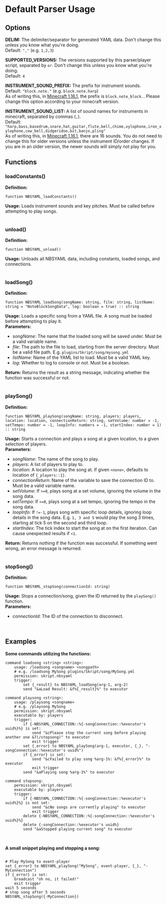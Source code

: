 # Default Parser Usage

## Options

**DELIM:** The delimiter/separator for generated YAML data. Don't change this unless you know what you're doing. <br />
Default: `","` (e.g. `1,2,3`) <br />
  
**SUPPORTED_VERSIONS:** The versions supported by this parser/player script, separated by ` or `. Don't change this unless you know what you're doing. <br />
Default: `4` <br />
  
**INSTRUMENT_SOUND_PREFIX:** The prefix for instrument sounds. <br />
Default: `"block.note."` (e.g. `block.note.harp`) <br />
As of writing this, in [Minecraft 1.16.1](https://www.minecraft.net/en-us/article/minecraft-java-edition-1-16-1), the prefix is `block.note_block.`. Please change this option according to your minecraft version.
  
**INSTRUMENT_SOUND_LIST:** A list of sound names for instruments in minecraft, separated by commas (`,`). <br />
Default: `"harp,bass,basedrum,snare,hat,guitar,flute,bell,chime,xylophone,iron_xylophone,cow_bell,didgeridoo,bit,banjo,pling"` <br />
As of writing this, in [Minecraft 1.16.1](https://www.minecraft.net/en-us/article/minecraft-java-edition-1-16-1), there are 16 sounds. You do not need to change this for older versions unless the instrument ID/order changes. If you are in an older version, the newer sounds will simply not play for you. <br />
  
## Functions

### loadConstants() <br />
  
**Definition:**
```
function NBSYAML_loadConstants()
```
**Usage:** Loads instrument sounds and key pitches. Must be called before attempting to play songs. <br />
<br />
  
### unload() <br />
  
**Definition:**
```
function NBSYAML_unload()
```
**Usage:** Unloads all NBSYAML data, including constants, loaded songs, and connections. <br />
<br />
  
### loadSong() <br />
  
**Definition:**
```
function NBSYAML_loadSong(songName: string, file: string, listName: string = "NoteBlockSongData", log: boolean = true) :: string
```
**Usage:** Loads a specific song from a YAML file. A song must be loaded before attempting to play it. <br />
**Parameters:**
* *songName*: The name that the loaded song will be saved under. Must be a valid variable name.
* *file*: The path to the file to load, starting from the server directory. Must be a valid file path. E.g. `plugins/Skript/song/mysong.yml`
* *listName*: Name of the YAML list to load. Must be a valid YAML key.
* *log*: Whether to log to console or not. Must be a boolean. <br />

**Return:** Returns the result as a string message, indicating whether the function was successful or not. <br />
<br />
  
### playSong() <br />
  
**Definition:**
```
function NBSYAML_playSong(songName: string, players: players, location: location, connectionReturn: string, setVolume: number = -1, setTempo: number = -1, loopInfo: numbers = -1, startIndex: number = 1) :: string
```
**Usage:** Starts a connection and plays a song at a given location, to a given selection of players. <br />
**Parameters:**
* *songName*: The name of the song to play.
* *players*: A list of players to play to.
* *location*: A location to play the song at. If given `<none>`, defaults to location of `{_players::1}`.
* *connectionReturn*: Name of the variable to save the connection ID to. Must be a valid variable name.
* *setVolume*: If `>=0`, plays song at a set volume, ignoring the volume in the song data.
* *setTempo*: If `>=0`, plays song at a set tempo, ignoring the tempo in the song data.
* *loopInfo*: If `!=-1`, plays song with specific loop details, ignoring loop details in the song data. E.g. `1, 3 and 5` would play the song 3 times, starting at tick 5 on the second and third loop.
* *startIndex*: The tick index to start the song at on the first iteration. Can cause unexpected results if `<1`. <br />

**Return:** Returns nothing if the function was successful. If something went wrong, an error message is returned. <br />
<br />
  
### stopSong() <br />
  
**Definition:**
```
function NBSYAML_stopSong(connectionId: string)
```
**Usage:** Stops a connection/song, given the ID returned by the `playSong()` function. <br />
**Parameters:**
* *connectionId*: The ID of the connection to disconnect. <br />
<br />
  
## Examples

**Some commands utilizing the functions:**
```
command loadsong <string> <string>:
    usage: /loadsong <songname> <songpath>
    # e.g. /loadsong MySong plugins/Skript/song/MySong.yml
    permission: skript.nbsyaml
    trigger:
        set {_result} to NBSYAML_loadSong(arg-1, arg-2)
        send "&aLoad Result: &f%{_result}%" to executor

command playsong <string>:
    usage: /playsong <songname>
    # e.g. /playsong MySong
    permission: skript.nbsyaml
    executable by: players
    trigger:
        if {-NBSYAML_CONNECTION::%{-songConnection::%executor's uuid%}%} is set:
            send "&cPlease stop the current song before playing another one &7(/stopsong)" to executor
            exit trigger
        set {_error} to NBSYAML_playSong(arg-1, executor, {_}, "-songConnection::%executor's uuid%")
        if {_error} is set:
            send "&cFailed to play song %arg-1%: &f%{_error}%" to executor
            exit trigger
        send "&aPlaying song %arg-1%" to executor

command stopsong:
    permission: skript.nbsyaml
    executable by: players
    trigger:
        if {-NBSYAML_CONNECTION::%{-songConnection::%executor's uuid%}%} is not set:
            send "&cNo songs are currently playing" to executor
            exit trigger
        delete {-NBSYAML_CONNECTION::%{-songConnection::%executor's uuid%}%}
        delete {-songConnection::%executor's uuid%}
        send "&aStopped playing current song" to executor
```
<br />
  
**A small snippet playing and stopping a song:**
```

# Play MySong to event-player
set {_error} to NBSYAML_playSong("MySong", event-player, {_}, "-MyConnection")
if {_error} is set:
    broadcast "oh no, it failed!"
    exit trigger
wait 5 seconds
# stop song after 5 seconds
NBSYAML_stopSong({-MyConnection})
```
